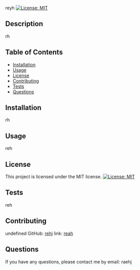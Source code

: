 
   reyh
  [![License: MIT](https://img.shields.io/badge/License-MIT-yellow.svg)](https://opensource.org/licenses/MIT)

  ## Description
  rh
  
  ## Table of Contents
  - [Installation](#installation)
  - [Usage](#usage)
  - [License](#license)
  - [Contributing](#contributing)
  - [Tests](#tests)
  - [Questions](#questions)
  
  ## Installation
  rh

  ## Usage
  reh
 
  ## License
  This project is licensed under the MIT license.
  [![License: MIT](https://img.shields.io/badge/License-MIT-yellow.svg)](https://opensource.org/licenses/MIT)

  ## Tests
  reh

  ## Contributing
  undefined
  GitHub: [rehj](https://github.com/rehj)
  link: [reah](https://undefined)
  
  ## Questions
  If you have any questions, please contact me by email: raehj
